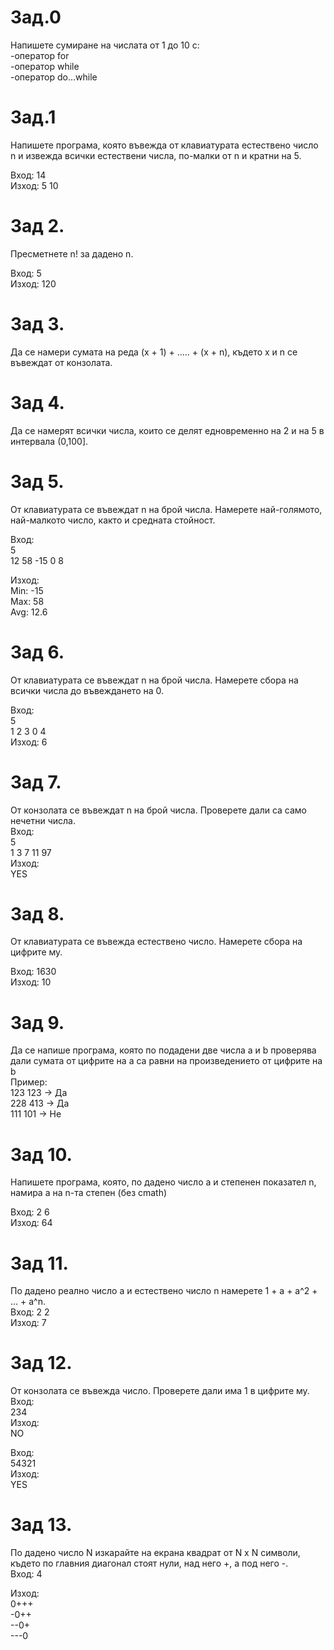 # Зад.0
Напишете сумиране на числата от 1 до 10 с:  
-оператор for  
-оператор while  
-оператор do...while  

# Зад.1
Напишете програма, която въвежда от клавиатурата естествено число n и извежда всички естествени числа, по-малки от n и кратни на 5.  

Вход: 14  
Изход: 5 10  


# Зад 2.
Пресметнете n! за дадено n.  

Вход: 5   
Изход: 120  

# Зад 3.
Да се намери сумата на реда (х + 1) + ..... + (х + n), където х и n се въвеждат от конзолата.  

# Зад 4.
Да се намерят всички числа, които се делят едновременно на 2 и на 5 в интервала (0,100].  

# Зад 5.
От клавиатурата се въвеждат n на брой числа. Намерете най-голямото, най-малкото число, както и средната стойност.  

Вход:  
5  
12 58 -15 0 8  

Изход:  
Min: -15  
Max: 58  
Avg: 12.6  

# Зад 6.
От клавиатурата се въвеждат n на брой числа. Намерете сбора на всички числа до въвеждането на 0.  

Вход:  
5  
1 2 3 0 4  
Изход: 6  

# Зад 7.
От конзолата се въвеждат n на брой числа. Проверете дали са само нечетни числа.  
Вход:  
5  
1 3 7 11 97  
Изход:  
YES  

# Зад 8.
От клавиатурата се въвежда естествено число. Намерете сбора на цифрите му.  

Вход: 1630   
Изход: 10  

# Зад 9.
Да се напише програма, която по подадени две числа a и b проверява дали сумата от цифрите на а са равни на произведението от цифрите на b  
Пример:  
        123 123 -> Да  
        228 413 -> Да  
        111 101 -> Не  

# Зад 10.
Напишете програма, която, по дадено число а и степенен показател n, намира а нa n-та степен (без cmath)  

Вход: 2 6  
Изход: 64  

# Зад 11.
По дадено реално число а и естествено число n намерете 1 + а + а^2 + ... + а^n.  
Вход: 2 2  
Изход: 7  

# Зад 12.
От конзолата се въвежда число. Проверете дали има 1 в цифрите му.  
Вход:  
234  
Изход:  
NO  

Вход:  
54321  
Изход:  
YES  

# Зад 13.
По дадено число N изкарайте на екрана квадрат от N x N символи, където по главния диагонал стоят нули, над него +, а под него -.  
Вход: 4  

Изход:  
0+++  
-0++  
--0+  
---0  
